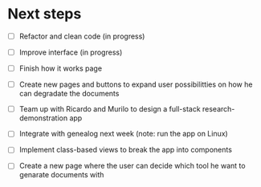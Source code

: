 # Next steps

- [ ] Refactor and clean code (in progress)
- [ ] Improve interface (in progress)
- [ ] Finish how it works page 
- [ ] Create new pages and buttons to expand user possibilitties on how he can degradate the documents
- [ ] Team up with Ricardo and Murilo to design a full-stack research-demonstration app 
- [ ] Integrate with genealog next week (note: run the app on Linux)
- [ ] Implement class-based views to break the app into components
- [ ] Create a new page where the user can decide which tool he want to genarate documents with


